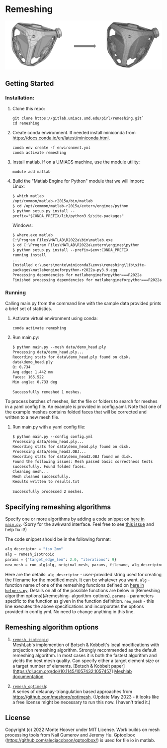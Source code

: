 # Remeshing

![](docs/images/remeshed_examples_small.png)

## Getting Started

### Installation:

1. Clone this repo:
    ```
    git clone https://gitlab.umiacs.umd.edu/pirl/remeshing.git`
    cd remeshing
    ```
2. Create conda environment. If needed install miniconda from https://docs.conda.io/en/latest/miniconda.html.
    ```
    conda env create -f environment.yml
    conda activate remeshing
    ```
3. Install matlab. If on a UMIACS machine, use the module utility:
    ```
    module add matlab
    ```
4. Build the "Matlab Engine for Python" module that we will import:  
    Linux:  
    ```
    $ which matlab
    /opt/common/matlab-r2015a/bin/matlab
    $ cd /opt/common/matlab-r2015a/extern/engines/python
    $ python setup.py install --prefix="$CONDA_PREFIX/lib/python3.9/site-packages"
    ```
    Windows:  
    ```
    $ where.exe matlab
    C:\Program Files\MATLAB\R2022a\bin\matlab.exe
    $ cd C:\Program Files\MATLAB\R2022a\extern\engines\python
    $ python setup.py install --prefix=$env:CONDA_PREFIX
    running install
    ...
    Installed c:\users\monte\miniconda3\envs\remeshing\lib\site-packages\matlabengineforpython-r2022a-py3.9.egg
    Processing dependencies for matlabengineforpython===R2022a
    Finished processing dependencies for matlabengineforpython===R2022a
    ```
### Running

Calling main.py from the command line with the sample data provided prints a brief set of statistics.
1. Activate virtual environment using conda:
   ```
   conda activate remeshing
   ```
2. Run main.py:
    ```
    $ python main.py --mesh data/demo_head.ply
    Processing data/demo_head.ply...
    Recording stats for data\demo_head.ply found on disk.
    data\demo_head.ply
    Q: 0.734
    Avg edge: 1.442 mm
    Faces: 165,522
    Min angle: 0.733 deg

    Successfully remeshed 1 meshes.
    ```

To process batches of meshes, list the file or folders to search for meshes in a yaml config file. An example is provided in config.yaml. Note that one of the example meshes contains folded faces that will be corrected and written to a new mesh file.
1. Run main.py with a yaml config file:
    ```
    $ python main.py --config config.yml 
    Processing data/demo_head.ply...
    Recording stats for data\demo_head.ply found on disk.
    Processing data/demo_head2.OBJ...
    Recording stats for data\demo_head2.OBJ found on disk.
    Found the following issues: Mesh passed basic correctness tests successfully. Found folded faces.
    Cleaning mesh...
    Mesh cleaned successfully.
    Results written to results.txt

    Successfully processed 2 meshes.
    ```

## Specifying remeshing algorithms

Specify one or more algorithms by adding a code snippet on [here in `main.py`](https://github.com/montehoover/remeshing/blob/2a9a7e5627c9e8f84a86192e89ab37f4076ab59c/main.py#L36). (Sorry for the awkward interface. Feel free to see [this issue](https://github.com/montehoover/remeshing/issues/2) and help fix it!)

The code snippet should be in the following format:

```python
alg_descriptor = "iso_2mm"
alg = remesh_isotropic
params = {"target_edge_len": 2.0, "iterations": 9}
new_mesh = run_alg(alg, original_mesh, params, filename, alg_descriptor, results_file, plot_flag, rerun_flag, bem_flag)
```

Here are the details:
`alg_descriptor` - user-provided string used for creating the filename for the modified mesh. It can be whatever you want.
`alg` - function name of one of the remeshing functions defined on [here in `helpers.py`](https://github.com/montehoover/remeshing/blob/2a9a7e5627c9e8f84a86192e89ab37f4076ab59c/src/python/helpers.py#L628). Details on all of the possible functions are below in [Remeshing algorithm options](#remeshing- algorithm-options).
`params` - parameters specific to the function as given in the function definition.
`new_mesh` - this line executes the above specifications and incorporates the options provided in config.yml. No need to change anything in this line.

## Remeshing algorithm options
1. [`remesh_isotropic`](https://github.com/montehoover/remeshing/blob/2a9a7e5627c9e8f84a86192e89ab37f4076ab59c/src/python/helpers.py#L629):  
MeshLab's implemention of Botsch & Kobbelt's local modifications with projection remeshing algorithm. Strongly recommended as the default remeshing algorithm. In most cases it is both the fastest algorithm and yields the best mesh quality. Can specify either a target element size or a target number of elements. [Botsch & Kobbelt paper](https://dl.acm.org/doi/10.1145/1057432.1057457] [Meshlab documentation](https://pymeshlab.readthedocs.io/en/latest/filter_list.html?highlight=isotropic#meshing_isotropic_explicit_remeshing)

2. [`remesh_optimesh`](https://github.com/montehoover/remeshing/blob/2a9a7e5627c9e8f84a86192e89ab37f4076ab59c/src/python/helpers.py#L681):  
A series of delaunay-triangulation based approaches from https://github.com/meshpro/optimesh. (Update May 2023 - it looks like a free license might be necessary to run this now. I haven't tried it.)

## License

Copyright (c) 2022 Monte Hoover under MIT License. Work builds on mesh processing tools from Nail Gumerov and Jeremy Hu. Gptoolbox (https://github.com/alecjacobson/gptoolbox/) is used for file io in matlab.

